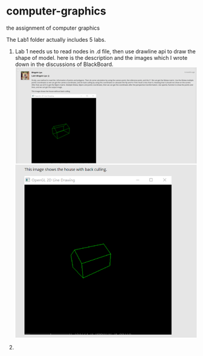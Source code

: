 # computer-graphics
the assignment of computer graphics

The Lab1 folder actually includes 5 labs. 


1. Lab 1 needs us to read nodes in .d file, then use drawline api to draw the shape of model.
here is the description and the images which I wrote down in the discussions of BlackBoard.
![image](https://github.com/hnxals/computer-graphics/blob/master/Images%20of%20readme/Lab1-1.png)
![image](https://github.com/hnxals/computer-graphics/blob/master/Images%20of%20readme/Lab1-2.png)

2.
